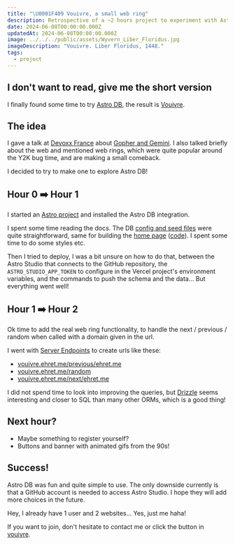 ```yaml
---
title: "\U0001F409 Vouivre, a small web ring"
description: Retrospective of a ~2 hours project to experiment with Astro DB
date: 2024-06-08T00:00:00.000Z
updatedAt: 2024-06-08T00:00:00.000Z
image: ../../../public/assets/Wyvern_Liber_Floridus.jpg
imageDescription: "Vouivre. Liber Floridus, 1448."
tags:
  - project
---
```


## I don't want to read, give me the short version

I finally found some time to try [Astro DB](https://docs.astro.build/en/guides/astro-db/), the result is [Vouivre](https://vouivre.ehret.me/).

## The idea

I gave a talk at [Devoxx France](https://www.devoxx.fr/) about [Gopher and Gemini](https://www.youtube.com/watch?v=wg_Zv-T1FGw). I also talked briefly about the web and mentioned web rings, which were quite popular around the Y2K bug time, and are making a small comeback.

I decided to try to make one to explore Astro DB!

## Hour 0 ➡️ Hour 1

I started an [Astro project](https://astro.build/) and installed the Astro DB integration.

I spent some time reading the docs. The DB [config and seed files](https://github.com/SiegfriedEhret/vouivre/tree/main/db) were quite straightforward, same for building the [home page](https://vouivre.ehret.me/) ([code](https://github.com/SiegfriedEhret/vouivre/blob/main/src/pages/index.astro)). I spent some time to do some styles etc.

Then I tried to deploy, I was a bit unsure on how to do that, between the Astro Studio that connects to the GitHub repository, the `ASTRO_STUDIO_APP_TOKEN` to configure in the Vercel project's environment variables, and the commands to push the schema and the data... But everything went well!

## Hour 1 ➡️ Hour 2

Ok time to add the real web ring functionality, to handle the next / previous / random when called with a domain given in the url.

I went with [Server Endpoints](https://docs.astro.build/en/guides/endpoints/#server-endpoints-api-routes) to create urls like these:

- [vouivre.ehret.me/previous/ehret.me](https://vouivre.ehret.me/previous/ehret.me)
- [vouivre.ehret.me/random](https://vouivre.ehret.me/random)
- [vouivre.ehret.me/next/ehret.me](https://vouivre.ehret.me/next/ehret.me)

I did not spend time to look into improving the queries, but [Drizzle](https://orm.drizzle.team/docs/overview) seems interesting and closer to SQL than many other ORMs, which is a good thing!

## Next hour?

- Maybe something to register yourself?
- Buttons and banner with animated gifs from the 90s!

## Success!

Astro DB was fun and quite simple to use. The only downside currently is that a GitHub account is needed to access Astro Studio. I hope they will add more choices in the future.

Hey, I already have 1 user and 2 websites... Yes, just me haha!

If you want to join, don't hesitate to contact me or click the button in [vouivre](https://vouivre.ehret.me/).
